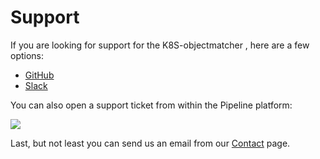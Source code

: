 # Support

If you are looking for support for the K8S-objectmatcher , here are a few options:

- [GitHub](https://github.com/disaster37/k8s-objectmatcher/issues)
- [Slack](https://slack.banzaicloud.io/)

You can also open a support ticket from within the Pipeline platform:

![](support_issue.png)

Last, but not least you can send us an email from our [Contact](https://banzaicloud.com/contact/) page.
